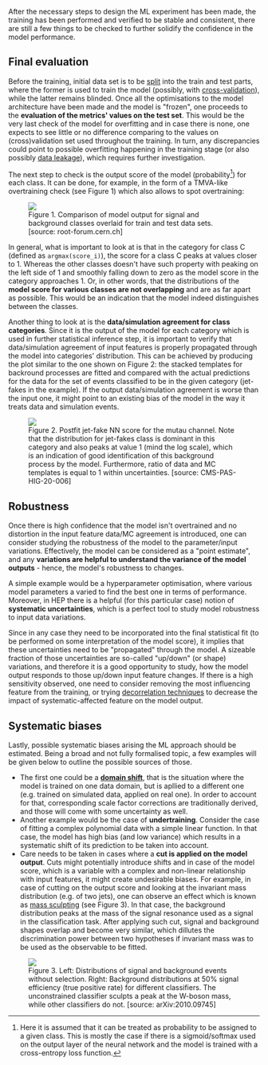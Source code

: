 After the necessary steps to design the ML experiment has been made, the training has been performed and verified to be stable and consistent, there are still a few things to be checked to further solidify the confidence in the model performance.

## Final evaluation

Before the training, initial data set is to be [split](../before/inputs.md) into the train and test parts, where the former is used to train the model (possibly, with [cross-validation](../throughout/xvalidation.md)), while the latter remains blinded. Once all the optimisations to the model architecture have been made and the model is "frozen", one proceeds to the **evaluation of the metrics' values on the test set**. This would be the very last check of the model for overfitting and in case there is none, one expects to see little or no difference comparing to the values on (cross)validation set used throughout the training. In turn, any discrepancies could point to possible overfitting happening in the training stage (or also possibly [data leakage](https://en.wikipedia.org/wiki/Leakage_(machine_learning))), which requires further investigation.

The next step to check is the output score of the model (probability[^1]) for each class. It can be done, for example, in the form of a TMVA-like overtraining check (see Figure 1) which also allows to spot overtraining:

<figure>
<img src="../../images/validation/tmva_overfit.png"/>
<figcaption>Figure 1.  Comparison of model output for signal and background classes overlaid for train and test data sets. [source: root-forum.cern.ch]</figcaption>
</figure>

In general, what is important to look at is that in the category for class C (defined as `argmax(score_i)`), the score for a class C peaks at values closer to 1. Whereas the other classes doesn't have such property with peaking on the left side of 1 and smoothly falling down to zero as the model score in the category approaches 1. Or, in other words, that the distributions of the **model score for various classes are not overlapping** and are as far apart as possible. This would be an indication that the model indeed distinguishes between the classes.

Another thing to look at is the **data/simulation agreement for class categories**. Since it is the output of the model for each category which is used in further statistical inference step, it is important to verify that data/simulation agreement of input features is properly propagated through the model into categories' distribution. This can be achieved by producing the plot similar to the one shown on Figure 2: the stacked templates for backround processes are fitted and compared with the actual predictions for the data for the set of events classified to be in the given category (jet-fakes in the example). If the output data/simulation agreement is worse than the input one, it might point to an existing bias of the model in the way it treats data and simulation events.

<figure>
<img src="../../images/validation/nn_score.png"/>
<figcaption>Figure 2.  Postfit jet-fake NN score for the mutau channel. Note that the distribution for jet-fakes class is dominant in this category and also peaks at value 1 (mind the log scale), which is an indication of good identification of this background process by the model. Furthermore, ratio of data and MC templates is equal to 1 within uncertainties. [source: CMS-PAS-HIG-20-006]</figcaption>
</figure>

## Robustness

Once there is high confidence that the model isn't overtrained and no distortion in the input feature data/MC agreement is introduced, one can consider studying the robustness of the model to the parameter/input variations. Effectively, the model can be considered as a "point estimate", and any **variations are helpful to understand the variance of the model outputs** - hence, the model's robustness to changes.

A simple example would be a hyperparameter optimisation, where various model parameters a varied to find the best one in terms of performance. Moreover, in HEP there is a helpful (for this particular case) notion of **systematic uncertainties**, which is a perfect tool to study model robustness to input data variations.

Since in any case they need to be incorporated into the final statistical fit (to be performed on some interpretation of the model score), it implies that these uncertainties need to be "propagated" through the model. A sizeable fraction of those uncertainties are so-called "up/down" (or shape) variations, and therefore it is a good opportunity to study, how the model output responds to those up/down input feature changes. If there is a high sensitivity observed, one need to consider removing the most influencing feature from the training, or trying [decorrelation techniques](https://arxiv.org/abs/2010.09745) to decrease the impact of systematic-affected feature on the model output.


## Systematic biases

Lastly, possible systematic biases arising the ML approach should be estimated. Being a broad and not fully formalised topic, a few examples will be given below to outline the possible sources of those.

* The first one could be a [**domain shift**](../before/domains.md), that is the situation where the model is trained on one data domain, but is apllied to a different one (e.g. trained on simulated data, applied on real one). In order to account for that, corresponding scale factor corrections are traditionally derived, and those will come with some uncertainty as well.  
* Another example would be the case of **undertraining**. Consider the case of fitting a complex polynomial data with a simple linear function. In that case, the model has high bias (and low variance) which results in a systematic shift of its prediction to be taken into account.
* Care needs to be taken in cases where a **cut is applied on the model output**. Cuts might potentially introduce shifts and in case of the model score, which is a variable with a complex and non-linear relationship with input features, it might create undesirable biases. For example, in case of cutting on the output score and looking at the invariant mass distribution (e.g. of two jets), one can observe an effect which is known as [mass sculpting](https://arxiv.org/pdf/1603.00027.pdf) (see Figure 3). In that case, the background distribution peaks at the mass of the signal resonance used as a signal in the classification task. After applying such cut, signal and background shapes overlap and become very similar, which dillutes the discrimination power between two hypotheses if invariant mass was to be used as the observable to be fitted.

<figure>
<img src="../../images/validation/sculpting.png"/>
<figcaption>Figure 3.  Left: Distributions of signal and background events without selection. Right: Background distributions at 50% signal efficiency (true positive rate) for different classifiers. The unconstrained classifier sculpts a peak at the W-boson mass, while other classifiers do not. [source: arXiv:2010.09745]</figcaption>
</figure>

[^1]: Here it is assumed that it can be treated as probability to be assigned to a given class. This is mostly the case if there is a sigmoid/softmax used on the output layer of the neural network and the model is trained with a cross-entropy loss function.
